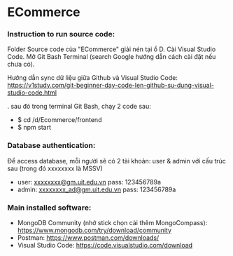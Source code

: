 # ECommerce

### Instruction to run source code:

Folder Source code của "ECommerce" giải nén tại ổ D. Cài Visual Studio Code. Mở Git Bash Terminal (search Google hướng dẫn cách cài đặt nếu chưa có).

Hướng dẫn sync dữ liệu giữa Github và Visual Studio Code: https://v1study.com/git-beginner-day-code-len-github-su-dung-visual-studio-code.html

. sau đó trong terminal Git Bash, chạy 2 code sau:

- $ cd /d/Ecommerce/frontend
- $ npm start

### Database authentication:
Để access database, mỗi người sẽ có 2 tài khoản: user & admin với cấu trúc sau (trong đó xxxxxxxx là MSSV)
- user: xxxxxxxx@gm.uit.edu.vn    pass: 123456789a
- admin: xxxxxxxx_ad@gm.uit.edu.vn    pass: 123456789a

### Main installed software:
- MongoDB Community (nhớ stick chọn cài thêm MongoCompass): https://www.mongodb.com/try/download/community
- Postman: https://www.postman.com/downloads/
- Visual Studio Code: https://code.visualstudio.com/download
